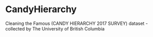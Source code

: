 # CandyHierarchy
Cleaning the Famous (CANDY HIERARCHY 2017 SURVEY) dataset - collected by The University of British Columbia  
